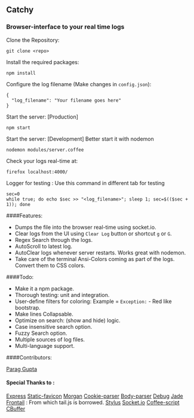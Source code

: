 ## Catchy
### Browser-interface to your real time logs

Clone the Repository:
```
git clone <repo>
```

Install the required packages:
```
npm install
```

Configure the log filename (Make changes in `config.json`):
```
{
  "log_filename": "Your filename goes here"
}
```

Start the server: [Production]
```
npm start
```

Start the server: [Development]
Better start it with nodemon
```
nodemon modules/server.coffee
```

Check your logs real-time at:
```
firefox localhost:4000/
```

Logger for testing : Use this command in different tab for testing
```
sec=0
while true; do echo $sec >> "<log_filename>"; sleep 1; sec=$(($sec + 1)); done
```

####Features:

* Dumps the file into the browser real-time using socket.io.
* Clear logs from the UI using `Clear Log` button or shortcut `g` or `G`.
* Regex Search through the logs.
* AutoScroll to latest log.
* AutoClear logs whenever server restarts. Works great with nodemon.
* Take care of the terminal Ansi-Colors coming as part of the logs. Convert them to CSS colors.

####Todo:

* Make it a npm package.
* Thorough testing: unit and integration.
* User-define filters for coloring: Example = `Exception:` - Red like bootstrap.
* Make lines Collapsable.
* Optimize on search: (show and hide) logic.
* Case insensitive search option.
* Fuzzy Search option.
* Multiple sources of log files.
* Multi-language support.

####Contributors:

[Parag Gupta](https://github.com/paraggupta1993)

#### Special Thanks to :
[Express]()
[Static-favicon]()
[Morgan]()
[Cookie-parser]()
[Body-parser]()
[Debug]()
[Jade]()
[Frontail](https://github.com/mthenw/frontail) : From which tail.js is borrowed.
[Stylus]()
[Socket.io]()
[Coffee-script]()
[CBuffer]()
